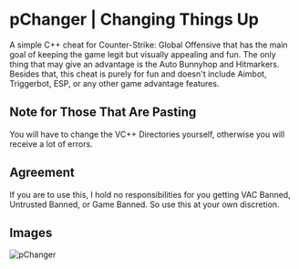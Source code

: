 # pChanger | Changing Things Up
A simple C++ cheat for Counter-Strike: Global Offensive that has the main goal of keeping the game legit but visually appealing and fun. The only thing that may give an advantage is the Auto Bunnyhop and Hitmarkers. Besides that, this cheat is purely for fun and doesn't include Aimbot, Triggerbot, ESP, or any other game advantage features.
## Note for Those That Are Pasting
You will have to change the VC++ Directories yourself, otherwise you will receive a lot of errors.
## Agreement
If you are to use this, I hold no responsibilities for you getting VAC Banned, Untrusted Banned, or Game Banned. So use this at your own discretion.
## Images
![pChanger](https://imgur.com/a/CFY9TRG)
